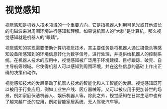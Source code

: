 # 视觉感知

视觉感知是机器人技术领域的一个重要方向，它是指机器人利用可见光或其他波长的电磁波来对周围环境进行感知和理解。如果说机器人的“大脑”是计算机，那么视觉感知就是机器人的“眼睛”。

视觉感知的实现需要借助计算机视觉技术，其主要任务是将机器人通过摄像头等感知设备所感知到的环境信息转化为数字信号，进行处理，并提供给机器人的控制系统。在机器人技术的应用中，视觉感知被广泛用于环境建模、目标跟踪、破壳、自主导航等领域。它使得机器人可以感知到周围环境，并在这些信息的基础上作出正确的决策和动作。

视觉感知技术的发展带动了机器人技术的智能化和人工智能的发展。视觉感知既可以被用于行业应用，例如工业生产线、医疗器械等，又可以被应用于更加普世的场景，例如家庭保洁机器人、娱乐机器人等。除此之外，视觉感知在日常生活中也有了越来越广泛的应用，例如智能家居系统、无人驾驶汽车等。
